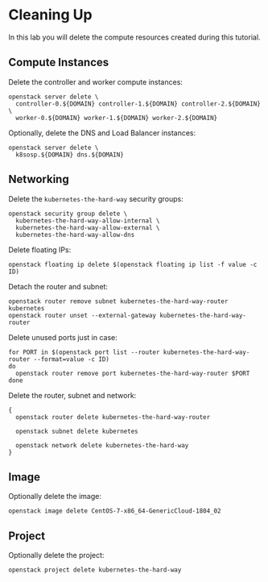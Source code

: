 # Cleaning Up

In this lab you will delete the compute resources created during this tutorial.

## Compute Instances

Delete the controller and worker compute instances:

```
openstack server delete \
  controller-0.${DOMAIN} controller-1.${DOMAIN} controller-2.${DOMAIN} \
  worker-0.${DOMAIN} worker-1.${DOMAIN} worker-2.${DOMAIN}
```

Optionally, delete the DNS and Load Balancer instances:

```
openstack server delete \
  k8sosp.${DOMAIN} dns.${DOMAIN}
```

## Networking

Delete the `kubernetes-the-hard-way` security groups:

```
openstack security group delete \
  kubernetes-the-hard-way-allow-internal \
  kubernetes-the-hard-way-allow-external \
  kubernetes-the-hard-way-allow-dns
```

Delete floating IPs:

```
openstack floating ip delete $(openstack floating ip list -f value -c ID)
```

Detach the router and subnet:

```
openstack router remove subnet kubernetes-the-hard-way-router kubernetes
openstack router unset --external-gateway kubernetes-the-hard-way-router
```

Delete unused ports just in case:

```
for PORT in $(openstack port list --router kubernetes-the-hard-way-router --format=value -c ID)
do
  openstack router remove port kubernetes-the-hard-way-router $PORT
done
```

Delete the router, subnet and network:

```
{
  openstack router delete kubernetes-the-hard-way-router

  openstack subnet delete kubernetes

  openstack network delete kubernetes-the-hard-way
}
```

## Image

Optionally delete the image:

```
openstack image delete CentOS-7-x86_64-GenericCloud-1804_02
```

## Project

Optionally delete the project:

```
openstack project delete kubernetes-the-hard-way
```
